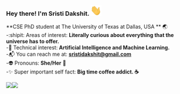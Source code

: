 ###   Hey there! I'm Sristi Dakshit. <img src="https://raw.githubusercontent.com/ABSphreak/ABSphreak/master/gifs/Hi.gif" width="30px">
**CSE PhD student at The University of Texas at Dallas, USA ** :earth_asia:  </br>
  -:shipit: Areas of interest: **Literally curious about everything that the universe has to offer.** </br>
  -:pushpin: Technical interest: **Artificial Intelligence and Machine Learning.** </br>
  -:mailbox_with_mail: You can reach me at: **sristidakshit@gmail.com** </br>
  -:alien: Pronouns: **She/Her** :dancers: </br>
  -:sparkles: Super important self fact: **Big time coffee addict. :coffee:**

<img src="https://github-readme-stats.vercel.app/api?username=SDakshit&show_icons=true&theme=prussian&count_private=true" width="47%"><img src="https://github-readme-stats.vercel.app/api/top-langs/?username=SDakshit&layout=compact&theme=prussian" width="46.6%"> 
